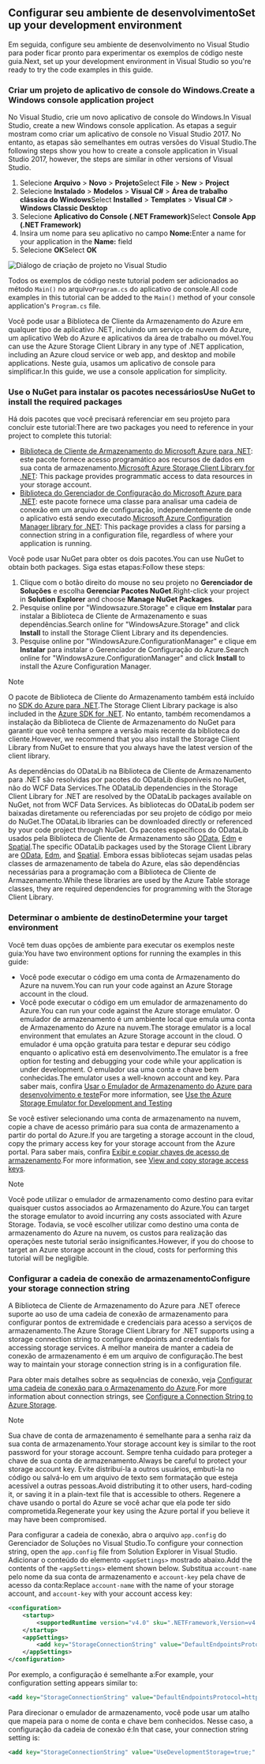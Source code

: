 ## <a name="set-up-your-development-environment"></a><span data-ttu-id="c03f8-101">Configurar seu ambiente de desenvolvimento</span><span class="sxs-lookup"><span data-stu-id="c03f8-101">Set up your development environment</span></span>
<span data-ttu-id="c03f8-102">Em seguida, configure seu ambiente de desenvolvimento no Visual Studio para poder ficar pronto para experimentar os exemplos de código neste guia.</span><span class="sxs-lookup"><span data-stu-id="c03f8-102">Next, set up your development environment in Visual Studio so you're ready to try the code examples in this guide.</span></span>

### <a name="create-a-windows-console-application-project"></a><span data-ttu-id="c03f8-103">Criar um projeto de aplicativo de console do Windows.</span><span class="sxs-lookup"><span data-stu-id="c03f8-103">Create a Windows console application project</span></span>
<span data-ttu-id="c03f8-104">No Visual Studio, crie um novo aplicativo de console do Windows.</span><span class="sxs-lookup"><span data-stu-id="c03f8-104">In Visual Studio, create a new Windows console application.</span></span> <span data-ttu-id="c03f8-105">As etapas a seguir mostram como criar um aplicativo de console no Visual Studio 2017. No entanto, as etapas são semelhantes em outras versões do Visual Studio.</span><span class="sxs-lookup"><span data-stu-id="c03f8-105">The following steps show you how to create a console application in Visual Studio 2017, however, the steps are similar in other versions of Visual Studio.</span></span>

1. <span data-ttu-id="c03f8-106">Selecione **Arquivo** > **Novo** > **Projeto**</span><span class="sxs-lookup"><span data-stu-id="c03f8-106">Select **File** > **New** > **Project**</span></span>
2. <span data-ttu-id="c03f8-107">Selecione **Instalado** > **Modelos** > **Visual C#** > **Área de trabalho clássica do Windows**</span><span class="sxs-lookup"><span data-stu-id="c03f8-107">Select **Installed** > **Templates** > **Visual C#** > **Windows Classic Desktop**</span></span>
3. <span data-ttu-id="c03f8-108">Selecione **Aplicativo do Console (.NET Framework)**</span><span class="sxs-lookup"><span data-stu-id="c03f8-108">Select **Console App (.NET Framework)**</span></span>
4. <span data-ttu-id="c03f8-109">Insira um nome para seu aplicativo no campo **Nome:**</span><span class="sxs-lookup"><span data-stu-id="c03f8-109">Enter a name for your application in the **Name:** field</span></span>
5. <span data-ttu-id="c03f8-110">Selecione **OK**</span><span class="sxs-lookup"><span data-stu-id="c03f8-110">Select **OK**</span></span>

![Diálogo de criação de projeto no Visual Studio](./media/storage-development-environment-include/storage-development-environment-include-1.png)

<span data-ttu-id="c03f8-112">Todos os exemplos de código neste tutorial podem ser adicionados ao método `Main()` no arquivo`Program.cs` do aplicativo de console.</span><span class="sxs-lookup"><span data-stu-id="c03f8-112">All code examples in this tutorial can be added to the `Main()` method of your console application's `Program.cs` file.</span></span>

<span data-ttu-id="c03f8-113">Você pode usar a Biblioteca de Cliente da Armazenamento do Azure em qualquer tipo de aplicativo .NET, incluindo um serviço de nuvem do Azure, um aplicativo Web do Azure e aplicativos da área de trabalho ou móvel.</span><span class="sxs-lookup"><span data-stu-id="c03f8-113">You can use the Azure Storage Client Library in any type of .NET application, including an Azure cloud service or web app, and desktop and mobile applications.</span></span> <span data-ttu-id="c03f8-114">Neste guia, usamos um aplicativo de console para simplificar.</span><span class="sxs-lookup"><span data-stu-id="c03f8-114">In this guide, we use a console application for simplicity.</span></span>

### <a name="use-nuget-to-install-the-required-packages"></a><span data-ttu-id="c03f8-115">Use o NuGet para instalar os pacotes necessários</span><span class="sxs-lookup"><span data-stu-id="c03f8-115">Use NuGet to install the required packages</span></span>
<span data-ttu-id="c03f8-116">Há dois pacotes que você precisará referenciar em seu projeto para concluir este tutorial:</span><span class="sxs-lookup"><span data-stu-id="c03f8-116">There are two packages you need to reference in your project to complete this tutorial:</span></span>

* <span data-ttu-id="c03f8-117">[Biblioteca de Cliente de Armazenamento do Microsoft Azure para .NET](https://www.nuget.org/packages/WindowsAzure.Storage/): este pacote fornece acesso programático aos recursos de dados em sua conta de armazenamento.</span><span class="sxs-lookup"><span data-stu-id="c03f8-117">[Microsoft Azure Storage Client Library for .NET](https://www.nuget.org/packages/WindowsAzure.Storage/): This package provides programmatic access to data resources in your storage account.</span></span>
* <span data-ttu-id="c03f8-118">[Biblioteca do Gerenciador de Configuração do Microsoft Azure para .NET](https://www.nuget.org/packages/Microsoft.WindowsAzure.ConfigurationManager/): este pacote fornece uma classe para analisar uma cadeia de conexão em um arquivo de configuração, independentemente de onde o aplicativo está sendo executado.</span><span class="sxs-lookup"><span data-stu-id="c03f8-118">[Microsoft Azure Configuration Manager library for .NET](https://www.nuget.org/packages/Microsoft.WindowsAzure.ConfigurationManager/): This package provides a class for parsing a connection string in a configuration file, regardless of where your application is running.</span></span>

<span data-ttu-id="c03f8-119">Você pode usar NuGet para obter os dois pacotes.</span><span class="sxs-lookup"><span data-stu-id="c03f8-119">You can use NuGet to obtain both packages.</span></span> <span data-ttu-id="c03f8-120">Siga estas etapas:</span><span class="sxs-lookup"><span data-stu-id="c03f8-120">Follow these steps:</span></span>

1. <span data-ttu-id="c03f8-121">Clique com o botão direito do mouse no seu projeto no **Gerenciador de Soluções** e escolha **Gerenciar Pacotes NuGet**.</span><span class="sxs-lookup"><span data-stu-id="c03f8-121">Right-click your project in **Solution Explorer** and choose **Manage NuGet Packages**.</span></span>
2. <span data-ttu-id="c03f8-122">Pesquise online por "Windowsazure.Storage" e clique em **Instalar** para instalar a Biblioteca de Cliente de Armazenamento e suas dependências.</span><span class="sxs-lookup"><span data-stu-id="c03f8-122">Search online for "WindowsAzure.Storage" and click **Install** to install the Storage Client Library and its dependencies.</span></span>
3. <span data-ttu-id="c03f8-123">Pesquise online por "WindowsAzure.ConfigurationManager" e clique em **Instalar** para instalar o Gerenciador de Configuração do Azure.</span><span class="sxs-lookup"><span data-stu-id="c03f8-123">Search online for "WindowsAzure.ConfigurationManager" and click **Install** to install the Azure Configuration Manager.</span></span>

> [!NOTE]
> <span data-ttu-id="c03f8-124">O pacote de Biblioteca de Cliente do Armazenamento também está incluído no [SDK do Azure para .NET](https://azure.microsoft.com/downloads/).</span><span class="sxs-lookup"><span data-stu-id="c03f8-124">The Storage Client Library package is also included in the [Azure SDK for .NET](https://azure.microsoft.com/downloads/).</span></span> <span data-ttu-id="c03f8-125">No entanto, também recomendamos a instalação da Biblioteca de Cliente de Armazenamento do NuGet para garantir que você tenha sempre a versão mais recente da biblioteca do cliente.</span><span class="sxs-lookup"><span data-stu-id="c03f8-125">However, we recommend that you also install the Storage Client Library from NuGet to ensure that you always have the latest version of the client library.</span></span>
> 
> <span data-ttu-id="c03f8-126">As dependências do ODataLib na Biblioteca de Cliente de Armazenamento para .NET são resolvidas por pacotes do ODataLib disponíveis no NuGet, não do WCF Data Services.</span><span class="sxs-lookup"><span data-stu-id="c03f8-126">The ODataLib dependencies in the Storage Client Library for .NET are resolved by the ODataLib packages available on NuGet, not from WCF Data Services.</span></span> <span data-ttu-id="c03f8-127">As bibliotecas do ODataLib podem ser baixadas diretamente ou referenciadas por seu projeto de código por meio do NuGet.</span><span class="sxs-lookup"><span data-stu-id="c03f8-127">The ODataLib libraries can be downloaded directly or referenced by your code project through NuGet.</span></span> <span data-ttu-id="c03f8-128">Os pacotes específicos do ODataLib usados pela Biblioteca de Cliente de Armazenamento são [OData](http://nuget.org/packages/Microsoft.Data.OData/), [Edm](http://nuget.org/packages/Microsoft.Data.Edm/) e [Spatial](http://nuget.org/packages/System.Spatial/).</span><span class="sxs-lookup"><span data-stu-id="c03f8-128">The specific ODataLib packages used by the Storage Client Library are [OData](http://nuget.org/packages/Microsoft.Data.OData/), [Edm](http://nuget.org/packages/Microsoft.Data.Edm/), and [Spatial](http://nuget.org/packages/System.Spatial/).</span></span> <span data-ttu-id="c03f8-129">Embora essas bibliotecas sejam usadas pelas classes de armazenamento de tabela do Azure, elas são dependências necessárias para a programação com a Biblioteca de Cliente de Armazenamento.</span><span class="sxs-lookup"><span data-stu-id="c03f8-129">While these libraries are used by the Azure Table storage classes, they are required dependencies for programming with the Storage Client Library.</span></span>
> 
> 

### <a name="determine-your-target-environment"></a><span data-ttu-id="c03f8-130">Determinar o ambiente de destino</span><span class="sxs-lookup"><span data-stu-id="c03f8-130">Determine your target environment</span></span>
<span data-ttu-id="c03f8-131">Você tem duas opções de ambiente para executar os exemplos neste guia:</span><span class="sxs-lookup"><span data-stu-id="c03f8-131">You have two environment options for running the examples in this guide:</span></span>

* <span data-ttu-id="c03f8-132">Você pode executar o código em uma conta de Armazenamento do Azure na nuvem.</span><span class="sxs-lookup"><span data-stu-id="c03f8-132">You can run your code against an Azure Storage account in the cloud.</span></span> 
* <span data-ttu-id="c03f8-133">Você pode executar o código em um emulador de armazenamento do Azure.</span><span class="sxs-lookup"><span data-stu-id="c03f8-133">You can run your code against the Azure storage emulator.</span></span> <span data-ttu-id="c03f8-134">O emulador de armazenamento é um ambiente local que emula uma conta de Armazenamento do Azure na nuvem.</span><span class="sxs-lookup"><span data-stu-id="c03f8-134">The storage emulator is a local environment that emulates an Azure Storage account in the cloud.</span></span> <span data-ttu-id="c03f8-135">O emulador é uma opção gratuita para testar e depurar seu código enquanto o aplicativo está em desenvolvimento.</span><span class="sxs-lookup"><span data-stu-id="c03f8-135">The emulator is a free option for testing and debugging your code while your application is under development.</span></span> <span data-ttu-id="c03f8-136">O emulador usa uma conta e chave bem conhecidas.</span><span class="sxs-lookup"><span data-stu-id="c03f8-136">The emulator uses a well-known account and key.</span></span> <span data-ttu-id="c03f8-137">Para saber mais, confira [Usar o Emulador de Armazenamento do Azure para desenvolvimento e teste](../articles/storage/common/storage-use-emulator.md)</span><span class="sxs-lookup"><span data-stu-id="c03f8-137">For more information, see [Use the Azure Storage Emulator for Development and Testing](../articles/storage/common/storage-use-emulator.md)</span></span>

<span data-ttu-id="c03f8-138">Se você estiver selecionando uma conta de armazenamento na nuvem, copie a chave de acesso primário para sua conta de armazenamento a partir do portal do Azure.</span><span class="sxs-lookup"><span data-stu-id="c03f8-138">If you are targeting a storage account in the cloud, copy the primary access key for your storage account from the Azure portal.</span></span> <span data-ttu-id="c03f8-139">Para saber mais, confira [Exibir e copiar chaves de acesso de armazenamento](../articles/storage/common/storage-create-storage-account.md#view-and-copy-storage-access-keys).</span><span class="sxs-lookup"><span data-stu-id="c03f8-139">For more information, see [View and copy storage access keys](../articles/storage/common/storage-create-storage-account.md#view-and-copy-storage-access-keys).</span></span>

> [!NOTE]
> <span data-ttu-id="c03f8-140">Você pode utilizar o emulador de armazenamento como destino para evitar quaisquer custos associados ao Armazenamento do Azure.</span><span class="sxs-lookup"><span data-stu-id="c03f8-140">You can target the storage emulator to avoid incurring any costs associated with Azure Storage.</span></span> <span data-ttu-id="c03f8-141">Todavia, se você escolher utilizar como destino uma conta de armazenamento do Azure na nuvem, os custos para realização das operações neste tutorial serão insignificantes.</span><span class="sxs-lookup"><span data-stu-id="c03f8-141">However, if you do choose to target an Azure storage account in the cloud, costs for performing this tutorial will be negligible.</span></span>
> 
> 

### <a name="configure-your-storage-connection-string"></a><span data-ttu-id="c03f8-142">Configurar a cadeia de conexão de armazenamento</span><span class="sxs-lookup"><span data-stu-id="c03f8-142">Configure your storage connection string</span></span>
<span data-ttu-id="c03f8-143">A Biblioteca de Cliente de Armazenamento do Azure para .NET oferece suporte ao uso de uma cadeia de conexão de armazenamento para configurar pontos de extremidade e credenciais para acesso a serviços de armazenamento.</span><span class="sxs-lookup"><span data-stu-id="c03f8-143">The Azure Storage Client Library for .NET supports using a storage connection string to configure endpoints and credentials for accessing storage services.</span></span> <span data-ttu-id="c03f8-144">A melhor maneira de manter a cadeia de conexão de armazenamento é em um arquivo de configuração.</span><span class="sxs-lookup"><span data-stu-id="c03f8-144">The best way to maintain your storage connection string is in a configuration file.</span></span> 

<span data-ttu-id="c03f8-145">Para obter mais detalhes sobre as sequências de conexão, veja [Configurar uma cadeia de conexão para o Armazenamento do Azure](../articles/storage/common/storage-configure-connection-string.md).</span><span class="sxs-lookup"><span data-stu-id="c03f8-145">For more information about connection strings, see [Configure a Connection String to Azure Storage](../articles/storage/common/storage-configure-connection-string.md).</span></span>

> [!NOTE]
> <span data-ttu-id="c03f8-146">Sua chave de conta de armazenamento é semelhante para a senha raiz da sua conta de armazenamento.</span><span class="sxs-lookup"><span data-stu-id="c03f8-146">Your storage account key is similar to the root password for your storage account.</span></span> <span data-ttu-id="c03f8-147">Sempre tenha cuidado para proteger a chave de sua conta de armazenamento.</span><span class="sxs-lookup"><span data-stu-id="c03f8-147">Always be careful to protect your storage account key.</span></span> <span data-ttu-id="c03f8-148">Evite distribuí-la a outros usuários, embuti-la no código ou salvá-lo em um arquivo de texto sem formatação que esteja acessível a outras pessoas.</span><span class="sxs-lookup"><span data-stu-id="c03f8-148">Avoid distributing it to other users, hard-coding it, or saving it in a plain-text file that is accessible to others.</span></span> <span data-ttu-id="c03f8-149">Regenere a chave usando o portal do Azure se você achar que ela pode ter sido comprometida.</span><span class="sxs-lookup"><span data-stu-id="c03f8-149">Regenerate your key using the Azure portal if you believe it may have been compromised.</span></span>
> 
> 

<span data-ttu-id="c03f8-150">Para configurar a cadeia de conexão, abra o arquivo `app.config` do Gerenciador de Soluções no Visual Studio.</span><span class="sxs-lookup"><span data-stu-id="c03f8-150">To configure your connection string, open the `app.config` file from Solution Explorer in Visual Studio.</span></span> <span data-ttu-id="c03f8-151">Adicionar o conteúdo do elemento `<appSettings>` mostrado abaixo.</span><span class="sxs-lookup"><span data-stu-id="c03f8-151">Add the contents of the `<appSettings>` element shown below.</span></span> <span data-ttu-id="c03f8-152">Substitua `account-name` pelo nome da sua conta de armazenamento e `account-key` pela chave de acesso da conta:</span><span class="sxs-lookup"><span data-stu-id="c03f8-152">Replace `account-name` with the name of your storage account, and `account-key` with your account access key:</span></span>

```xml
<configuration>
    <startup> 
        <supportedRuntime version="v4.0" sku=".NETFramework,Version=v4.5.2" />
    </startup>
    <appSettings>
        <add key="StorageConnectionString" value="DefaultEndpointsProtocol=https;AccountName=account-name;AccountKey=account-key" />
    </appSettings>
</configuration>
```

<span data-ttu-id="c03f8-153">Por exemplo, a configuração é semelhante a:</span><span class="sxs-lookup"><span data-stu-id="c03f8-153">For example, your configuration setting appears similar to:</span></span>

```xml
<add key="StorageConnectionString" value="DefaultEndpointsProtocol=https;AccountName=storagesample;AccountKey=GMuzNHjlB3S9itqZJHHCnRkrokLkcSyW7yK9BRbGp0ENePunLPwBgpxV1Z/pVo9zpem/2xSHXkMqTHHLcx8XRA==" />
```

Para direcionar o emulador de armazenamento, você pode usar um atalho que mapeia para o nome de conta e chave bem conhecidos. <span data-ttu-id="c03f8-155">Nesse caso, a configuração da cadeia de conexão é:</span><span class="sxs-lookup"><span data-stu-id="c03f8-155">In that case, your connection string setting is:</span></span>

```xml
<add key="StorageConnectionString" value="UseDevelopmentStorage=true;" />
```


